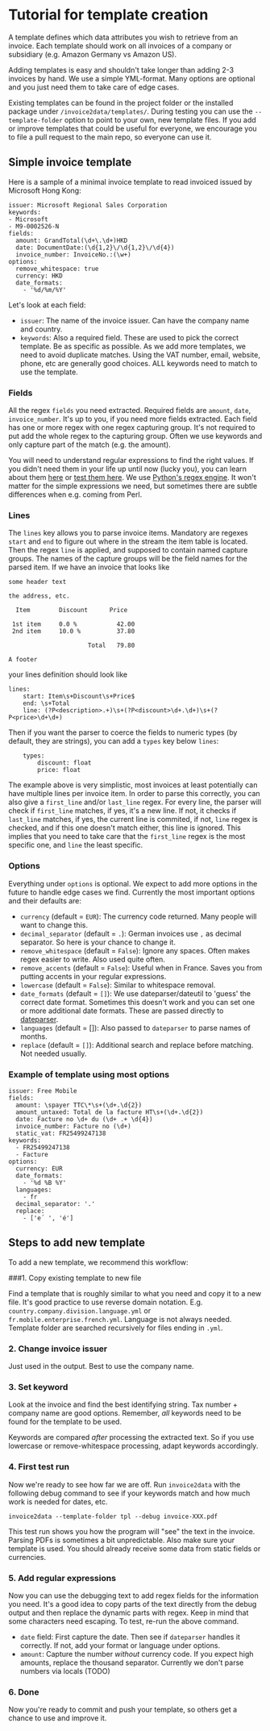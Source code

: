 # Tutorial for template creation

A template defines which data attributes you wish to retrieve from an invoice. Each template should work on all invoices of a company or subsidiary (e.g. Amazon Germany vs Amazon US).

Adding templates is easy and shouldn't take longer than adding 2-3 invoices by hand. We use a simple YML-format. Many options are optional and you just need them to take care of edge cases.

Existing templates can be found in the project folder or the installed package under `/invoice2data/templates/`. During testing you can use the `--template-folder` option to point to your own, new template files. If you add or improve templates that could be useful for everyone, we encourage you to file a pull request to the main repo, so everyone can use it.

## Simple invoice template

Here is a sample of a minimal invoice template to read invoiced issued by Microsoft Hong Kong:

```
issuer: Microsoft Regional Sales Corporation
keywords:
- Microsoft
- M9-0002526-N
fields:
  amount: GrandTotal(\d+\.\d+)HKD
  date: DocumentDate:(\d{1,2}\/\d{1,2}\/\d{4})
  invoice_number: InvoiceNo.:(\w+)
options:
  remove_whitespace: true
  currency: HKD
  date_formats:
    - '%d/%m/%Y'
```

Let's look at each field:

- `issuer`: The name of the invoice issuer. Can have the company name and country.
- `keywords`: Also a required field. These are used to pick the correct template. Be as specific as possible. As we add more templates, we need to avoid duplicate matches. Using the VAT number, email, website, phone, etc are generally good choices. ALL keywords need to match to use the template.

### Fields
All the regex `fields` you need extracted. Required fields are `amount`, `date`, `invoice_number`. It's up to you, if you need more fields extracted. Each field has one or more regex with one regex capturing group. It's not required to put add the whole regex to the capturing group. Often we use keywords and only capture part of the match (e.g. the amount).

You will need to understand regular expressions to find the right values. If you didn't need them in your life up until now (lucky you), you can learn about them [here](http://www.zytrax.com/tech/web/regex.htm) or [test them here](http://www.regexr.com/). We use [Python's regex engine](https://docs.python.org/2/library/re.html). It won't matter for the simple expressions we need, but sometimes there are subtle differences when e.g. coming from Perl.

### Lines
The `lines` key allows you to parse invoice items. Mandatory are regexes `start` and `end` to figure out where in the stream the item table is located. Then the regex `line` is applied, and supposed to contain named capture groups. The names of the capture groups will be the field names for the parsed item. If we have an invoice that looks like

```
some header text

the address, etc.

  Item        Discount      Price

 1st item     0.0 %           42.00
 2nd item     10.0 %          37.80

                      Total   79.80

A footer
```

your lines definition should look like

```
lines:
    start: Item\s+Discount\s+Price$
    end: \s+Total
    line: (?P<description>.+)\s+(?P<discount>\d+.\d+)\s+(?P<price>\d+\d+)
```

Then if you want the parser to coerce the fields to numeric types (by default, they are strings), you can add a `types` key below `lines`:

```
    types:
        discount: float
        price: float
```

The example above is very simplistic, most invoices at least potentially can have multiple lines per invoice item. In order to parse this correctly, you can also give a `first_line` and/or `last_line` regex. For every line, the parser will check if `first_line` matches, if yes, it's a new line. If not, it checks if `last_line` matches, if yes, the current line is commited, if not, `line` regex is checked, and if this one doesn't match either, this line is ignored. This implies that you need to take care that the `first_line` regex is the most specific one, and `line` the least specific.

### Options

Everything under `options` is optional. We expect to add more options in the future to handle edge cases we find. Currently the most important options and their defaults are:

- `currency` (default = `EUR`): The currency code returned. Many people will want to change this.
- `decimal_separator` (default = `.`): German invoices use `,` as decimal separator. So here is your chance to change it.
- `remove_whitespace` (default = `False`): Ignore any spaces. Often makes regex easier to write. Also used quite often.
- `remove_accents` (default = `False`): Useful when in France. Saves you from putting accents in your regular expressions.
- `lowercase` (default = `False`): Similar to whitespace removal.
- `date_formats` (default = `[]`): We use dateparser/dateutil to 'guess' the correct date format. Sometimes this doesn't work and you can set one or more additional date formats. These are passed directly to [dateparser](https://github.com/scrapinghub/dateparser).
- `languages` (default = []): Also passed to `dateparser` to parse names of months.
- `replace` (default = `[]`): Additional search and replace before matching. Not needed usually.

### Example of template using most options

```
issuer: Free Mobile
fields:
  amount: \spayer TTC\*\s+(\d+.\d{2})
  amount_untaxed: Total de la facture HT\s+(\d+.\d{2})
  date: Facture no \d+ du (\d+ .+ \d{4})
  invoice_number: Facture no (\d+)
  static_vat: FR25499247138
keywords:
  - FR25499247138
  - Facture
options:
  currency: EUR
  date_formats:
    - '%d %B %Y'
  languages:
    - fr
  decimal_separator: '.'
  replace:
    - ['e´ ', 'é']
```

## Steps to add new template

To add a new template, we recommend this workflow:

###1. Copy existing template to new file

Find a template that is roughly similar to what you need and copy it to a new file. It's good practice to use reverse domain notation. E.g. `country.company.division.language.yml` or `fr.mobile.enterprise.french.yml`. Language is not always needed. Template folder are searched recursively for files ending in `.yml`.

### 2. Change invoice issuer
Just used in the output. Best to use the company name.

### 3. Set keyword
Look at the invoice and find the best identifying string. Tax number + company name are good options. Remember, *all* keywords need to be found for the template to be used.

Keywords are compared *after* processing the extracted text. So if you use lowercase or remove-whitespace processing, adapt keywords accordingly.

### 4. First test run
Now we're ready to see how far we are off. Run `invoice2data` with the following debug command to see if your keywords match and how much work is needed for dates, etc.

`invoice2data --template-folder tpl --debug invoice-XXX.pdf`

This test run shows you how the program will "see" the text in the invoice. Parsing PDFs is sometimes a bit unpredictable. Also make sure your template is used. You should already receive some data from static fields or currencies.

### 5. Add regular expressions
Now you can use the debugging text to add regex fields for the information you need. It's a good idea to copy parts of the text directly from the debug output and then replace the dynamic parts with regex. Keep in mind that some characters need escaping.  To test, re-run the above command.

- `date` field: First capture the date. Then see if `dateparser` handles it correctly. If not, add your format or language under options.
- `amount`: Capture the number *without* currency code. If you expect high amounts, replace the thousand separator. Currently we don't parse numbers via locals (TODO)

### 6. Done
Now you're ready to commit and push your template, so others get a chance to use and improve it.
